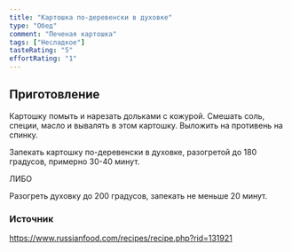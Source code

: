 ```yaml
---
title: "Картошка по-деревенски в духовке"
type: "Обед"
comment: "Печеная картошка"
tags: ["Несладкое"]
tasteRating: "5"
effortRating: "1"
---
```


## Приготовление

Картошку помыть и нарезать дольками с кожурой. Смешать соль, специи, масло и вывалять в этом картошку. 
Выложить на противень на спинку.

Запекать картошку по-деревенски в духовке, разогретой до 180 градусов, примерно 30-40 минут.

ЛИБО

Разогреть духовку до 200 градусов, запекать не меньше 20 минут.

### Источник

https://www.russianfood.com/recipes/recipe.php?rid=131921
